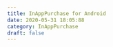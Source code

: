 ```yaml
---
title: InAppPurchase for Android
date: 2020-05-31 18:05:88
category: InAppPurchase
draft: false
---
```



